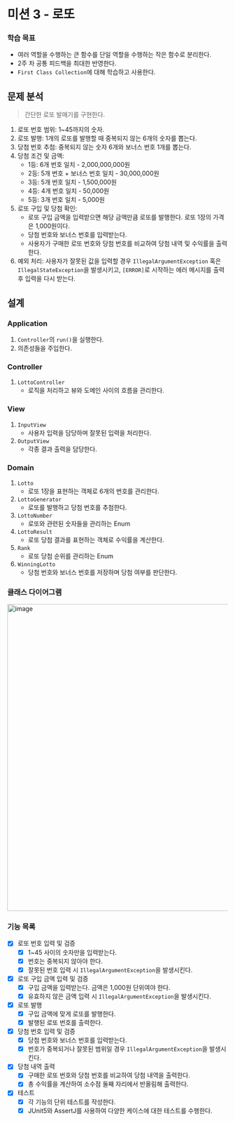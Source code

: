 # 미션 3 - 로또

### 학습 목표

- 여러 역할을 수행하는 큰 함수를 단일 역할을 수행하는 작은 함수로 분리한다.
- 2주 차 공통 피드백을 최대한 반영한다.
- `First Class Collection`에 대해 학습하고 사용한다.

## 문제 분석

> 간단한 로또 발매기를 구현한다.

1. 로또 번호 범위: 1~45까지의 숫자.
2. 로또 발행: 1개의 로또를 발행할 때 중복되지 않는 6개의 숫자를 뽑는다.
3. 당첨 번호 추첨: 중복되지 않는 숫자 6개와 보너스 번호 1개를 뽑는다.
4. 당첨 조건 및 금액:
    - 1등: 6개 번호 일치 - 2,000,000,000원
    - 2등: 5개 번호 + 보너스 번호 일치 - 30,000,000원
    - 3등: 5개 번호 일치 - 1,500,000원
    - 4등: 4개 번호 일치 - 50,000원
    - 5등: 3개 번호 일치 - 5,000원
5. 로또 구입 및 당첨 확인:
    - 로또 구입 금액을 입력받으면 해당 금액만큼 로또를 발행한다. 로또 1장의 가격은 1,000원이다.
    - 당첨 번호와 보너스 번호를 입력받는다.
    - 사용자가 구매한 로또 번호와 당첨 번호를 비교하여 당첨 내역 및 수익률을 출력한다.
6. 예외 처리: 사용자가 잘못된 값을 입력할 경우 `IllegalArgumentException` 혹은 `IllegalStateException`을 발생시키고,
   `[ERROR]`로 시작하는 에러 메시지를 출력 후 입력을 다시 받는다.

## 설계

### Application

1. `Controller`의 `run()`을 실행한다.
2. 의존성들을 주입한다.

### Controller

1. `LottoController`
    - 로직을 처리하고 뷰와 도메인 사이의 흐름을 관리한다.

### View

1. `InputView`
    - 사용자 입력을 담당하며 잘못된 입력을 처리한다.
2. `OutputView`
    - 각종 결과 출력을 담당한다.

### Domain

1. `Lotto`
    - 로또 1장을 표현하는 객체로 6개의 번호를 관리한다.
2. `LottoGenerator`
    - 로또를 발행하고 당첨 번호를 추첨한다.
3. `LottoNumber`
    - 로또와 관련된 숫자들을 관리하는 Enum
4. `LottoResult`
    - 로또 당첨 결과를 표현하는 객체로 수익률을 계산한다.
5. `Rank`
    - 로또 당첨 순위를 관리하는 Enum
6. `WinningLotto`
    - 당첨 번호와 보너스 번호를 저장하며 당첨 여부를 판단한다.

### 클래스 다이어그램

<img width="700" alt="image" src="https://github.com/user-attachments/assets/70fd2a4e-4648-4b5d-ad85-52e9732ff599">

### 기능 목록

- [x] 로또 번호 입력 및 검증
    - [x] 1~45 사이의 숫자만을 입력받는다.
    - [x] 번호는 중복되지 않아야 한다.
    - [x] 잘못된 번호 입력 시 `IllegalArgumentException`을 발생시킨다.
- [x] 로또 구입 금액 입력 및 검증
    - [x] 구입 금액을 입력받는다. 금액은 1,000원 단위여야 한다.
    - [x] 유효하지 않은 금액 입력 시 `IllegalArgumentException`을 발생시킨다.
- [x] 로또 발행
    - [x] 구입 금액에 맞게 로또를 발행한다.
    - [x] 발행된 로또 번호를 출력한다.
- [x] 당첨 번호 입력 및 검증
    - [x] 당첨 번호와 보너스 번호를 입력받는다.
    - [x] 번호가 중복되거나 잘못된 범위일 경우 `IllegalArgumentException`을 발생시킨다.
- [x] 당첨 내역 출력
    - [x] 구매한 로또 번호와 당첨 번호를 비교하여 당첨 내역을 출력한다.
    - [x] 총 수익률을 계산하여 소수점 둘째 자리에서 반올림해 출력한다.
- [x] 테스트
    - [x] 각 기능의 단위 테스트를 작성한다.
    - [x] JUnit5와 AssertJ를 사용하여 다양한 케이스에 대한 테스트를 수행한다.
